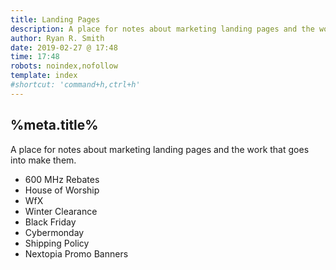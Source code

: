 ```yaml
---
title: Landing Pages
description: A place for notes about marketing landing pages and the work that goes into make them
author: Ryan R. Smith
date: 2019-02-27 @ 17:48
time: 17:48
robots: noindex,nofollow
template: index
#shortcut: 'command+h,ctrl+h'
---
```


## %meta.title%
A place for notes about marketing landing pages and the work that goes into make them.

-   600 MHz Rebates
-   House of Worship
-   WfX
-   Winter Clearance
-   Black Friday
-   Cybermonday
-   Shipping Policy
-   Nextopia Promo Banners
